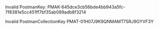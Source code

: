 Invalid PostmanKey: PMAK-645dce3cb56bde4bb943a5fc-7f8381e5cc451ff7bf35ab089adb8f3214

Invalid PostmanCollectionKey PMAT-01H07J9K9QNMAMT7SRJ9GYVF3Y


